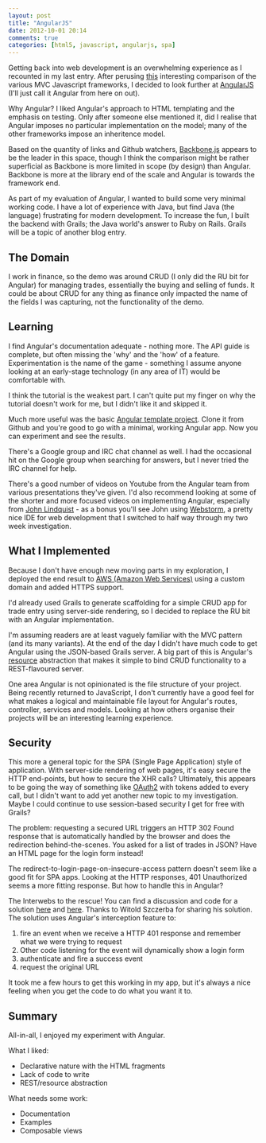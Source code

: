 ```yaml
---
layout: post
title: "AngularJS"
date: 2012-10-01 20:14
comments: true
categories: [html5, javascript, angularjs, spa]
---
```


Getting back into web development is an overwhelming experience as I recounted in my last entry. After perusing [this][1] interesting comparison of the various MVC Javascript frameworks, I decided to look further at [AngularJS][2] (I'll just call it Angular from here on out).

Why Angular? I liked Angular's approach to HTML templating and the emphasis on testing. Only after someone else mentioned it, did I realise that Angular imposes no particular implementation on the model; many of the other frameworks impose an inheritence model.

Based on the quantity of links and Github watchers, [Backbone.js][3] appears to be the leader in this space, though I think the comparison might be rather superficial as Backbone is more limited in scope (by design) than Angular. Backbone is more at the library end of the scale and Angular is towards the framework end.

As part of my evaluation of Angular, I wanted to build some very minimal working code. I have a lot of experience with Java, but find Java (the language) frustrating for modern development. To increase the fun, I built the backend with Grails; the Java world's answer to Ruby on Rails. Grails will be a topic of another blog entry.

## The Domain ##

I work in finance, so the demo was around CRUD (I only did the RU bit for Angular) for managing trades, essentially the buying and selling of funds. It could be about CRUD for any thing as finance only impacted the name of the fields I was capturing, not the functionality of the demo.

## Learning ##

I find Angular's documentation adequate - nothing more. The API guide is complete, but often missing the 'why' and the 'how' of a feature. Experimentation is the name of the game -  something I assume anyone looking at an early-stage technology (in any area of IT) would be comfortable with.

I think the tutorial is the weakest part. I can't quite put my finger on why the tutorial doesn't work for me, but I didn't like it and skipped it.

Much more useful was the basic [Angular template project][4]. Clone it from Github and you're good to go with a minimal, working Angular app. Now you can experiment and see the results.

There's a Google group and IRC chat channel as well. I had the occasional hit on the Google group when searching for answers, but I never tried the IRC channel for help.

There's a good number of videos on Youtube from the Angular team from various presentations they've given. I'd also recommend looking at some of the shorter and more focused videos on implementing Angular, especially from [John Lindquist][8] - as a bonus you'll see John using [Webstorm][9], a pretty nice IDE for web development that I switched to half way through my two week investigation.

## What I Implemented ##

Because I don't have enough new moving parts in my exploration, I deployed the end result to [AWS (Amazon Web Services)][10] using a custom domain and added HTTPS support.

I'd already used Grails to generate scaffolding for a simple CRUD app for trade entry using server-side rendering, so I decided to replace the RU bit with an Angular implementation.

I'm assuming readers are at least vaguely familiar with the MVC pattern (and its many variants). At the end of the day I didn't have much code to get Angular using the JSON-based Grails server. A big part of this is Angular's [resource][11] abstraction that makes it simple to bind CRUD functionality to a REST-flavoured server.

One area Angular is not opinionated is the file structure of your project. Being recently returned to JavaScript, I don't currently have a good feel for what makes a logical and maintainable file layout for Angular's routes, controller, services and models. Looking at how others organise their projects will be an interesting learning experience.

## Security ##

This more a general topic for the SPA (Single Page Application) style of application. With server-side rendering of web pages, it's easy secure the HTTP end-points, but how to secure the XHR calls? Ultimately, this appears to be going the way of something like [OAuth2][5] with tokens added to every call, but I didn't want to add yet another new topic to my investigation. Maybe I could continue to use session-based security I get for free with Grails?

The problem: requesting a secured URL triggers an HTTP 302 Found response that is automatically handled by the browser and does the redirection behind-the-scenes. You asked for a list of trades in JSON? Have an HTML page for the login form instead!

The redirect-to-login-page-on-insecure-access pattern doesn't seem like a good fit for SPA apps. Looking at the HTTP responses, 401 Unauthorized seems a more fitting response. But how to handle this in Angular?

The Interwebs to the rescue! You can find a discussion and code for a solution [here][6] and [here][7]. Thanks to Witold Szczerba for sharing his solution. The solution uses Angular's interception feature to:

1.	fire an event when we receive a HTTP 401 response and remember what we were trying to request
1.	Other code listening for the event will dynamically show a login form
1.	authenticate and fire a success event
1.	request the original URL

It took me a few hours to get this working in my app, but it's always a nice feeling when you get the code to do what you want it to.

## Summary ##

All-in-all, I enjoyed my experiment with Angular.

What I liked:

* Declarative nature with the HTML fragments
* Lack of code to write
* REST/resource abstraction

What needs some work:

* Documentation
* Examples
* Composable views

 [1]: http://codebrief.com/2012/01/the-top-10-javascript-mvc-frameworks-reviewed/
 [2]: http://angularjs.org/
 [3]: http://backbonejs.org/
 [4]: https://github.com/angular/angular-seed
 [5]: http://oauth.net/2/
 [6]: http://www.espeo.pl/2012/02/26/authentication-in-angularjs-application
 [7]: https://github.com/witoldsz/angular-http-auth
 [8]: http://www.youtube.com/user/johnlindquist
 [9]: http://www.jetbrains.com/webstorm/
 [10]: https://www.fohf.com/app/index.html
 [11]: http://docs.angularjs.org/api/ngResource.$resource
